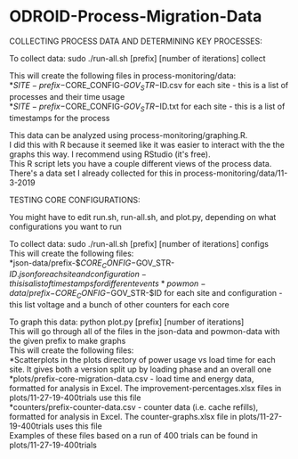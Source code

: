 # ODROID-Process-Migration-Data
  
COLLECTING PROCESS DATA AND DETERMINING KEY PROCESSES:  
  
  
To collect data: sudo ./run-all.sh [prefix] [number of iterations] collect  
  
This will create the following files in process-monitoring/data:  
	*$SITE-prefix-$CORE_CONFIG-$GOV_STR-$ID.csv for each site - this is a list of processes and their time usage  
	*$SITE-prefix-$CORE_CONFIG-$GOV_STR-$ID.txt for each site - this is a list of timestamps for the process  
  
This data can be analyzed using process-monitoring/graphing.R.  
I did this with R because it seemed like it was easier to interact with the the graphs this way. I recommend using RStudio (it's free).  
This R script lets you have a couple different views of the process data.  
There's a data set I already collected for this in process-monitoring/data/11-3-2019  
  
  
  
  
TESTING CORE CONFIGURATIONS:  
  
  
You might have to edit run.sh, run-all.sh, and plot.py, depending on what configurations you want to run  
  
To collect data: sudo ./run-all.sh [prefix] [number of iterations] configs  
This will create the following files:  
	*json-data/prefix-$$CORE_CONFIG-$GOV_STR-$ID.json for each site and configuration - this is a list of timestamps for different events  
	*powmon-data/prefix-$$CORE_CONFIG-$GOV_STR-$ID for each site and configuration - this list voltage and a bunch of other counters for each core  
  
To graph this data: python plot.py [prefix] [number of iterations]  
This will go through all of the files in the json-data and powmon-data with the given prefix to make graphs  
This will create the following files:  
	*Scatterplots in the plots directory of power usage vs load time for each site. It gives both a version split up by loading phase and an overall one  
	*plots/prefix-core-migration-data.csv - load time and energy data, formatted for analysis in Excel. The improvement-percentages.xlsx files in plots/11-27-19-400trials use this file  
	*counters/prefix-counter-data.csv - counter data (i.e. cache refills), formatted for analysis in Excel. The counter-graphs.xlsx file in plots/11-27-19-400trials uses this file  
Examples of these files based on a run of 400 trials can be found in plots/11-27-19-400trials  
  
